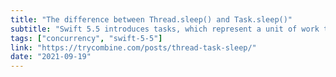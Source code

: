 ```yaml
---
title: "The difference between Thread.sleep() and Task.sleep()"
subtitle: "Swift 5.5 introduces tasks, which represent a unit of work that can be run asynchronously. In this post, Marin Todorov compares Thread.sleep() and Task.sleep(), using this comparison to help explain some of the benefits of Swift's new concurrency model."
tags: ["concurrency", "swift-5-5"]
link: "https://trycombine.com/posts/thread-task-sleep/"
date: "2021-09-19"
---
```

